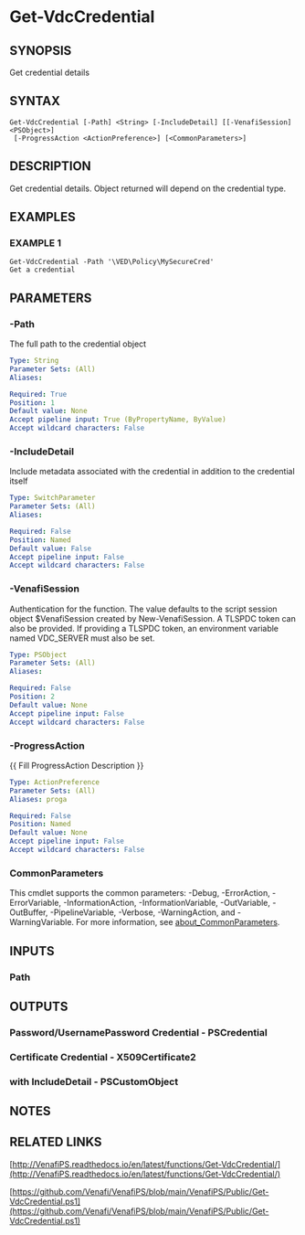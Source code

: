 # Get-VdcCredential

## SYNOPSIS
Get credential details

## SYNTAX

```
Get-VdcCredential [-Path] <String> [-IncludeDetail] [[-VenafiSession] <PSObject>]
 [-ProgressAction <ActionPreference>] [<CommonParameters>]
```

## DESCRIPTION
Get credential details.
Object returned will depend on the credential type.

## EXAMPLES

### EXAMPLE 1
```
Get-VdcCredential -Path '\VED\Policy\MySecureCred'
Get a credential
```

## PARAMETERS

### -Path
The full path to the credential object

```yaml
Type: String
Parameter Sets: (All)
Aliases:

Required: True
Position: 1
Default value: None
Accept pipeline input: True (ByPropertyName, ByValue)
Accept wildcard characters: False
```

### -IncludeDetail
Include metadata associated with the credential in addition to the credential itself

```yaml
Type: SwitchParameter
Parameter Sets: (All)
Aliases:

Required: False
Position: Named
Default value: False
Accept pipeline input: False
Accept wildcard characters: False
```

### -VenafiSession
Authentication for the function.
The value defaults to the script session object $VenafiSession created by New-VenafiSession.
A TLSPDC token can also be provided.
If providing a TLSPDC token, an environment variable named VDC_SERVER must also be set.

```yaml
Type: PSObject
Parameter Sets: (All)
Aliases:

Required: False
Position: 2
Default value: None
Accept pipeline input: False
Accept wildcard characters: False
```

### -ProgressAction
{{ Fill ProgressAction Description }}

```yaml
Type: ActionPreference
Parameter Sets: (All)
Aliases: proga

Required: False
Position: Named
Default value: None
Accept pipeline input: False
Accept wildcard characters: False
```

### CommonParameters
This cmdlet supports the common parameters: -Debug, -ErrorAction, -ErrorVariable, -InformationAction, -InformationVariable, -OutVariable, -OutBuffer, -PipelineVariable, -Verbose, -WarningAction, and -WarningVariable. For more information, see [about_CommonParameters](http://go.microsoft.com/fwlink/?LinkID=113216).

## INPUTS

### Path
## OUTPUTS

### Password/UsernamePassword Credential - PSCredential
### Certificate Credential - X509Certificate2
### with IncludeDetail - PSCustomObject
## NOTES

## RELATED LINKS

[http://VenafiPS.readthedocs.io/en/latest/functions/Get-VdcCredential/](http://VenafiPS.readthedocs.io/en/latest/functions/Get-VdcCredential/)

[https://github.com/Venafi/VenafiPS/blob/main/VenafiPS/Public/Get-VdcCredential.ps1](https://github.com/Venafi/VenafiPS/blob/main/VenafiPS/Public/Get-VdcCredential.ps1)

